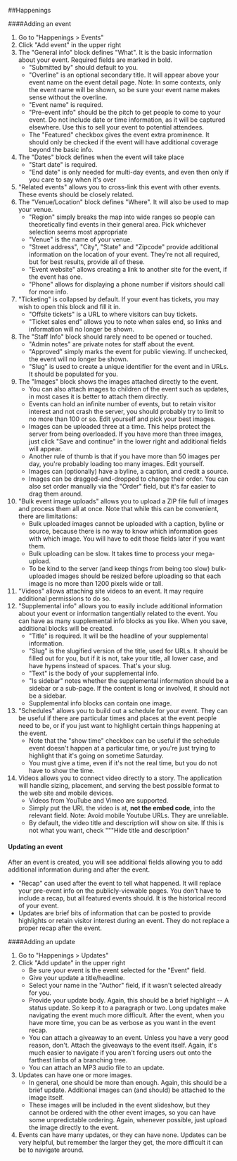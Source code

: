 ##Happenings

####Adding an event

1. Go to "Happenings > Events"
2. Click "Add event" in the upper right
3. The "General info" block defines "What". It is the basic information about your event. Required fields are marked in bold.
    - "Submitted by" should default to you.
    - "Overline" is an optional secondary title. It will appear above your event name on the event detail page. Note: In some contexts, only the event name will be shown, so be sure your event name makes sense without the overline.
    - "Event name" is required.
    - "Pre-event info" should be the pitch to get people to come to your event.
    Do not include date or time information, as it will be captured elsewhere.
    Use this to sell your event to potential attendees.
    - The "Featured" checkbox gives the event extra prominence.
    It should only be checked if the event will have additional coverage beyond the basic info.
4. The "Dates" block defines when the event will take place
    - "Start date" is required.
    - "End date" is only needed for multi-day events, and even then only if you care to say when it's over
5. "Related events" allows you to cross-link this event with other events.
    These events should be closely related.
6. The "Venue/Location" block defines "Where". It will also be used to map your venue.
    - "Region" simply breaks the map into wide ranges so people can theoretically find events in their general area. Pick whichever selection seems most appropriate
    - "Venue" is the name of your venue.
    - "Street address", "City", "State" and "Zipcode" provide additional information on the location of your event. They're not all required, but for best results, provide all of these.
    - "Event website" allows creating a link to another site for the event, if the event has one.
    - "Phone" allows for displaying a phone number if visitors should call for more info.
6. "Ticketing" is collapsed by default. If your event has tickets, you may wish to open this block and fill it in.
    - "Offsite tickets" is a URL to where visitors can buy tickets.
    - "Ticket sales end" allows you to note when sales end, so links and information will no longer be shown.
7. The "Staff Info" block should rarely need to be opened or touched.
    - "Admin notes" are private notes for staff about the event.
    - "Approved" simply marks the event for public viewing. If unchecked, the event will no longer be shown.
    - "Slug" is used to create a unique identifier for the event and in URLs. It should be populated for you.
8. The "Images" block shows the images attached directly to the event.
	- You can also attach images to children of the event such as updates, in most cases it is better to attach them directly.
	- Events can hold an infinite number of events, but to retain visitor interest and not crash the server, you should probably try to limit to no more than 100 or so. Edit yourself and pick your best images.
	- Images can be uploaded three at a time. This helps protect the server from being overloaded. If you have more than three images, just click "Save and continue" in the lower right and additional fields will appear.
	- Another rule of thumb is that if you have more than 50 images per day, you're probably loading too many images. Edit yourself.
	- Images can (optionally) have a byline, a caption, and credit a source.
	- Images can be dragged-and-dropped to change their order. You can also set order manually via the "Order" field, but it's far easier to drag them around.
9. "Bulk event image uploads" allows you to upload a ZIP file full of images and process them all at once. Note that while this can be convenient, there are limitations:
	- Bulk uploaded images cannot be uploaded with a caption, byline or source, because there is no way to know which information goes with which image. You will have to edit those fields later if you want them.
	- Bulk uploading can be slow. It takes time to process your mega-upload.
	- To be kind to the server (and keep things from being too slow) bulk-uploaded images should be resized before uploading so that each image is no more than 1200 pixels wide or tall.
10. "Videos" allows attaching site videos to an event. It may require additional permissions to do so.
11. "Supplemental info" allows you to easily include additional information about your event or information tangentially related to the event. You can have as many supplemental info blocks as you like. When you save, additional blocks will be created.
	- "Title" is required. It will be the headline of your supplemental information.
	- "Slug" is the slugified version of the title, used for URLs. It should be filled out for you, but if it is not, take your title, all lower case, and have hypens instead of spaces. That's your slug.
	- "Text" is the body of your supplemental info.
	- "Is sidebar" notes whether the supplemental information should be a sidebar or a sub-page. If the content is long or involved, it should not be a sidebar.
	- Supplemental info blocks can contain one image.
12. "Schedules" allows you to build out a schedule for your event. They can be useful if there are particular times and places at the event people need to be, or if you just want to highlight certain things happening at the event.
	- Note that the "show time" checkbox can be useful if the schedule event doesn't happen at a particular time, or you're just trying to highlight that it's going on sometime Saturday.
	- You must give a time, even if it's not the real time, but you do not have to show the time.
15. Videos allows you to connect video directly to a story. The application will handle sizing, placement, and serving the best possible format to the web site and mobile devices.
	- Videos from YouTube and Vimeo are supported.
	- Simply put the URL the video is at, <strong>not the embed code</strong>, into the relevant field. Note: Avoid mobile Youtube URLs. They are unreliable.
	- By default, the video title and description will show on site. If this is not what you want, check "&quot;"Hide title and description"

#### Updating an event
After an event is created, you will see additional fields allowing you to add additional information during and after the event.
- "Recap" can used after the event to tell what happened.
    It will replace your pre-event info on the publicly-viewable pages.
    You don't have to include a recap, but all featured events should.
    It is the historical record of your event.
- Updates are brief bits of information that can be posted to provide highlights or retain visitor interest during an event. They do not replace a proper recap after the event.

####Adding an update
1. Go to "Happenings > Updates"
2. Click "Add update" in the upper right
	- Be sure your event is the event selected for the "Event" field.
	- Give your update a title/headline.
	- Select your name in the "Author" field, if it wasn't selected already for you.
	- Provide your update body. Again, this should be a brief highlight -- A status update. So keep it to a paragraph or two. Long updates make navigating the event much more difficult. After the event, when you have more time, you can be as verbose as you want in the event recap.
	- You can attach a giveaway to an event. Unless you have a very good reason, don't. Attach the giveaways to the event itself. Again, it's much easier to navigate if you aren't forcing users out onto the farthest limbs of a branching tree.
	- You can attach an MP3 audio file to an update.
3. Updates can have one or more images.
	- In general, one should be more than enough. Again, this should be a brief update. Additional images can (and should) be attached to the image itself.
	- These images will be included in the event slideshow, but they cannot be ordered with the other event images, so you can have some unpredictable ordering. Again, whenever possible, just upload the image directly to the event.
4. Events can have many updates, or they can have none. Updates can be very helpful, but remember the larger they get, the more difficult it can be to navigate around.
